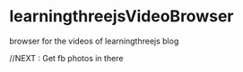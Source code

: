 learningthreejsVideoBrowser
===========================

browser for the videos of learningthreejs blog


//NEXT : Get fb photos in there